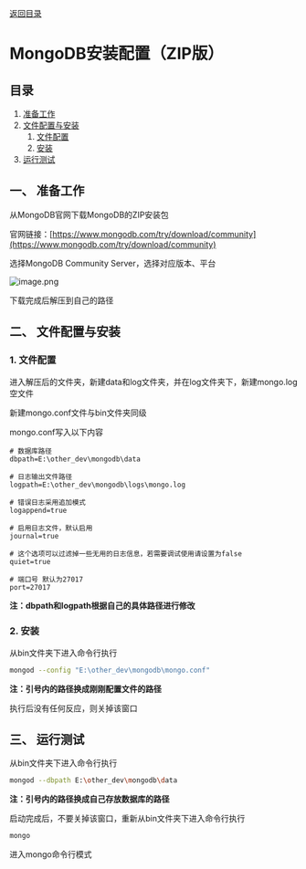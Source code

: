 [返回目录](ch0.md)

# MongoDB安装配置（ZIP版）

## 目录

1. [准备工作](#准备工作)  
2. [文件配置与安装](#文件配置与安装)  
    1. [文件配置](#文件配置)  
    2. [安装](#安装)  
3. [运行测试](#运行测试)  

## 一、 准备工作<a name="准备工作"></a>

从MongoDB官网下载MongoDB的ZIP安装包

官网链接：[https://www.mongodb.com/try/download/community](https://www.mongodb.com/try/download/community)

选择MongoDB Community Server，选择对应版本、平台

![image.png](https://upload-images.jianshu.io/upload_images/23708684-9a679af8936a2636.png?imageMogr2/auto-orient/strip%7CimageView2/2/w/1240)

下载完成后解压到自己的路径

## 二、 文件配置与安装<a name="文件配置与安装"></a>

### 1. 文件配置<a name="文件配置"></a>

进入解压后的文件夹，新建data和log文件夹，并在log文件夹下，新建mongo.log空文件

新建mongo.conf文件与bin文件夹同级

mongo.conf写入以下内容

```
# 数据库路径
dbpath=E:\other_dev\mongodb\data  

# 日志输出文件路径
logpath=E:\other_dev\mongodb\logs\mongo.log  

# 错误日志采用追加模式
logappend=true  

# 启用日志文件，默认启用 
journal=true

# 这个选项可以过滤掉一些无用的日志信息，若需要调试使用请设置为false  
quiet=true

# 端口号 默认为27017
port=27017
```

**注：dbpath和logpath根据自己的具体路径进行修改**

### 2. 安装<a name="安装"></a>

从bin文件夹下进入命令行执行

```bash
mongod --config "E:\other_dev\mongodb\mongo.conf"
```

**注：引号内的路径换成刚刚配置文件的路径**

执行后没有任何反应，则关掉该窗口

## 三、 运行测试<a name="运行测试"></a>

从bin文件夹下进入命令行执行

```bash
mongod --dbpath E:\other_dev\mongodb\data
```

**注：引号内的路径换成自己存放数据库的路径**

启动完成后，不要关掉该窗口，重新从bin文件夹下进入命令行执行

```bash
mongo
```

进入mongo命令行模式
